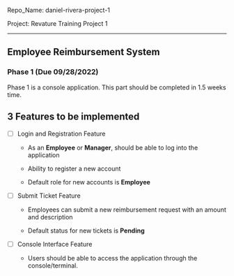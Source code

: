 Repo_Name: daniel-rivera-project-1

Project: Revature Training Project 1

---------

## Employee Reimbursement System 

### Phase 1 (Due 09/28/2022)

Phase 1 is a console application. This part should be completed in 1.5 weeks time.

3 Features to be implemented
----------------

- [ ] Login and Registration Feature
	
	- As an **Employee** or **Manager**, should be able to log into the application	
	
	- Ability to register a new account
	
	- Default role for new accounts is **Employee**	

- [ ] Submit Ticket Feature

	- Employees can submit a new reimbursement request with an amount and description
	
	- Default status for new tickets is **Pending**
	
- [ ] Console Interface Feature

	- Users should be able to access the application through the console/terminal.
	
	